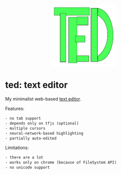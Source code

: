 
<p align="center">
  <img height="200" src="assets/logo.svg">
</p>

# ted: text editor

My minimalist web-based [text editor](https://kipre.github.io/ted/).


Features:
    
    - no tab support
    - depends only on tfjs (optional)
    - multiple cursors
    - neural-network-based highlighting
    - partially auto-edited
    
Limitations:

    - there are a lot
    - works only on chrome (because of FileSystem API)
    - no unicode support
